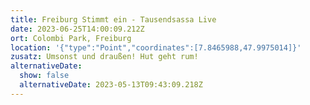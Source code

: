 ```yaml
---
title: Freiburg Stimmt ein - Tausendsassa Live
date: 2023-06-25T14:00:09.212Z
ort: Colombi Park, Freiburg
location: '{"type":"Point","coordinates":[7.8465988,47.9975014]}'
zusatz: Umsonst und draußen! Hut geht rum!
alternativeDate:
  show: false
  alternativeDate: 2023-05-13T09:43:09.218Z
---
```

